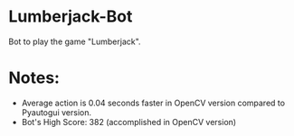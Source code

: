 # Lumberjack-Bot
Bot to play the game "Lumberjack".

# Notes:
- Average action is 0.04 seconds faster in OpenCV version compared to Pyautogui version.
- Bot's High Score: 382 (accomplished in OpenCV version)
